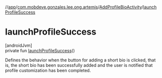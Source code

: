 //[app](../../../index.md)/[com.mobdeve.gonzales.lee.ong.artemis](../index.md)/[AddProfileBioActivity](index.md)/[launchProfileSuccess](launch-profile-success.md)

# launchProfileSuccess

[androidJvm]\
private fun [launchProfileSuccess](launch-profile-success.md)()

Defines the behavior when the button for adding a short bio is clicked, that is, the short bio has been successfully added and the user is notified that profile customization has been completed.
